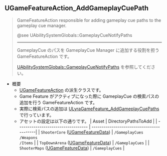 ## UGameFeatureAction_AddGameplayCuePath

> GameFeatureAction responsible for adding gameplay cue paths to the gameplay cue manager.  
>  
> @see UAbilitySystemGlobals::GameplayCueNotifyPaths  
>  
> ----
> GameplayCue のパスを GameplayCue Manager に追加する役割を担う GameFeatureAction です。  
>  
> [UAbilitySystemGlobals::GameplayCueNotifyPaths] を参照してください。 

* 概要
	* [UGameFeatureAction] の派生クラスです。
	* Game Feature がアクティブになった際に GameplayCue の検索パスの追加を行う GameFeatureAction です。
	* 実際に検索パスの追加は [ULyraGameFeature_AddGameplayCuePaths] で行っています。
	* アセットの設定は以下の通りです。
		| Asset                               | DirectoryPathsToAdd                       |
		| ----------------------------------- | ------------------------------------------|
		| `ShooterCore` ([UGameFeatureData])  | `/GameplayCues`<br>`/Weapons`<br>`/Items` |
		| `TopDownArena` ([UGameFeatureData]) | `/GameplayCues`                           |
		| `ShooterMaps` ([UGameFeatureData])  | `/GameplayCues`                           |



<!--- ページ内のリンク --->

<!--- 自前の画像へのリンク --->

<!--- generated --->
[ULyraGameFeature_AddGameplayCuePaths]: ../../Lyra/GameFeature/ULyraGameFeature_AddGameplayCuePaths.md#ulyragamefeatureaddgameplaycuepaths
[UGameFeatureAction]: ../../UE/GameFeature/UGameFeatureAction.md#ugamefeatureaction
[UGameFeatureData]: ../../UE/GameFeature/UGameFeatureData.md#ugamefeaturedata
[UAbilitySystemGlobals::GameplayCueNotifyPaths]: ../../UE/GameplayAbility/UAbilitySystemGlobals.md#uabilitysystemglobalsgameplaycuenotifypaths
